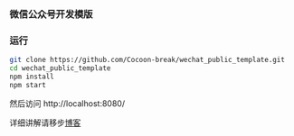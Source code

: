### 微信公众号开发模版

### 运行

```sh
git clone https://github.com/Cocoon-break/wechat_public_template.git
cd wechat_public_template
npm install 
npm start
```

然后访问 http://localhost:8080/

详细讲解请移步[博客](https://cocoon-break.github.io/2017/06/19/%E5%85%AC%E4%BC%97%E5%8F%B7web%E5%BC%80%E5%8F%91%E8%BF%87%E7%A8%8B%E8%AE%B0%E5%BD%95/)